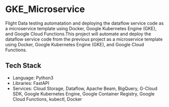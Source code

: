 # GKE_Microservice
Flight Data testing automatation and deploying the dataflow service code as a microservice template using Docker, Google Kubernetes Engine (GKE), and Google Cloud Functions.This project will automate and deploy the dataflow
service code from the previous project as a microservice template using Docker,
Google Kubernetes Engine (GKE), and Google Cloud Functions.

## Tech Stack

* Language: Python3
* Libraries: FastAPI
* Services: Cloud Storage, Dataflow, Apache Beam, BigQuery, G-Cloud SDK, Google
Kubernetes Engine, Google Container Registry, Google Cloud Functions, kubectl,
Docker